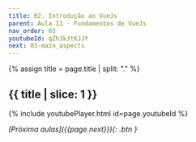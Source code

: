 ```yaml
---
title: 02. Introdução ao VueJs
parent: Aula 11 - Fundamentos de VueJs
nav_order: 03
youtubeId: qZh3k3tKJJY
next: 03-main_aspects
---
```


{% assign title = page.title | split: "." %}

## {{ title | slice: 1 }}


<!--
<span class="fs-3">
<a href="https://github.com/profBruno-UFC-Qx/qxd0020-stock-and-store" class="btn" target="blank">Repositório do código</a>
</span>
-->

{% include youtubePlayer.html id=page.youtubeId %}

<!--
<iframe src="{{page.drive_url}}" width="720" height="480" allow="autoplay"></iframe>
-->

<span class="fs-3 float-right">
<i class="fas fa-download">[Próxima aulas]({{page.next}}){: .btn }</i>
</span>
